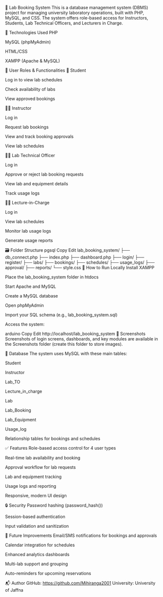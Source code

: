 🧪 Lab Booking System
This is a database management system (DBMS) project for managing university laboratory operations, built with PHP, MySQL, and CSS. The system offers role-based access for Instructors, Students, Lab Technical Officers, and Lecturers in Charge.

🔧 Technologies Used
PHP

MySQL (phpMyAdmin)

HTML/CSS

XAMPP (Apache & MySQL)

👤 User Roles & Functionalities
🧑 Student

Log in to view lab schedules

Check availability of labs

View approved bookings

🧑‍🏫 Instructor

Log in

Request lab bookings

View and track booking approvals

View lab schedules

🧑‍💼 Lab Technical Officer

Log in

Approve or reject lab booking requests

View lab and equipment details

Track usage logs

👨‍🎓 Lecture-in-Charge

Log in

View lab schedules

Monitor lab usage logs

Generate usage reports

🗃️ Folder Structure
pgsql
Copy
Edit
lab_booking_system/
├── db_connect.php
├── index.php
├── dashboard.php
├── login/
├── register/
├── labs/
├── bookings/
├── schedules/
├── usage_logs/
├── approval/
├── reports/
└── style.css
🚀 How to Run Locally
Install XAMPP

Place the lab_booking_system folder in htdocs

Start Apache and MySQL

Create a MySQL database

Open phpMyAdmin

Import your SQL schema (e.g., lab_booking_system.sql)

Access the system:

arduino
Copy
Edit
http://localhost/lab_booking_system
📸 Screenshots
Screenshots of login screens, dashboards, and key modules are available in the Screenshots folder (create this folder to store images).

📂 Database
The system uses MySQL with these main tables:

Student

Instructor

Lab_TO

Lecture_in_charge

Lab

Lab_Booking

Lab_Equipment

Usage_log

Relationship tables for bookings and schedules

✅ Features
Role-based access control for 4 user types

Real-time lab availability and booking

Approval workflow for lab requests

Lab and equipment tracking

Usage logs and reporting

Responsive, modern UI design

🔒 Security
Password hashing (password_hash())

Session-based authentication

Input validation and sanitization

📌 Future Improvements
Email/SMS notifications for bookings and approvals

Calendar integration for schedules

Enhanced analytics dashboards

Multi-lab support and grouping

Auto-reminders for upcoming reservations

📬 Author
GitHub: https://github.com/Mihiranga2001
University: University of Jaffna
